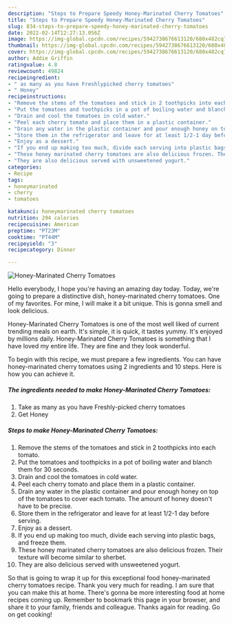 ```yaml
---
description: "Steps to Prepare Speedy Honey-Marinated Cherry Tomatoes"
title: "Steps to Prepare Speedy Honey-Marinated Cherry Tomatoes"
slug: 834-steps-to-prepare-speedy-honey-marinated-cherry-tomatoes
date: 2022-02-14T12:27:13.056Z
image: https://img-global.cpcdn.com/recipes/5942738676613120/680x482cq70/honey-marinated-cherry-tomatoes-recipe-main-photo.jpg
thumbnail: https://img-global.cpcdn.com/recipes/5942738676613120/680x482cq70/honey-marinated-cherry-tomatoes-recipe-main-photo.jpg
cover: https://img-global.cpcdn.com/recipes/5942738676613120/680x482cq70/honey-marinated-cherry-tomatoes-recipe-main-photo.jpg
author: Addie Griffin
ratingvalue: 4.8
reviewcount: 49824
recipeingredient:
- " as many as you have Freshlypicked cherry tomatoes"
- " Honey"
recipeinstructions:
- "Remove the stems of the tomatoes and stick in 2 toothpicks into each tomato."
- "Put the tomatoes and toothpicks in a pot of boiling water and blanch them for 30 seconds."
- "Drain and cool the tomatoes in cold water."
- "Peel each cherry tomato and place them in a plastic container."
- "Drain any water in the plastic container and pour enough honey on top of the tomatoes to cover each tomato. The amount of honey doesn&#39;t have to be precise."
- "Store them in the refrigerator and leave for at least 1/2-1 day before serving."
- "Enjoy as a dessert."
- "If you end up making too much, divide each serving into plastic bags, and freeze them."
- "These honey marinated cherry tomatoes are also delicious frozen. Their texture will become similar to sherbet."
- "They are also delicious served with unsweetened yogurt."
categories:
- Recipe
tags:
- honeymarinated
- cherry
- tomatoes

katakunci: honeymarinated cherry tomatoes 
nutrition: 294 calories
recipecuisine: American
preptime: "PT23M"
cooktime: "PT44M"
recipeyield: "3"
recipecategory: Dinner

---
```



![Honey-Marinated Cherry Tomatoes](https://img-global.cpcdn.com/recipes/5942738676613120/680x482cq70/honey-marinated-cherry-tomatoes-recipe-main-photo.jpg)

Hello everybody, I hope you're having an amazing day today. Today, we're going to prepare a distinctive dish, honey-marinated cherry tomatoes. One of my favorites. For mine, I will make it a bit unique. This is gonna smell and look delicious.

Honey-Marinated Cherry Tomatoes is one of the most well liked of current trending meals on earth. It's simple, it is quick, it tastes yummy. It's enjoyed by millions daily. Honey-Marinated Cherry Tomatoes is something that I have loved my entire life. They are fine and they look wonderful.




To begin with this recipe, we must prepare a few ingredients. You can have honey-marinated cherry tomatoes using 2 ingredients and 10 steps. Here is how you can achieve it.

<!--inarticleads1-->

##### The ingredients needed to make Honey-Marinated Cherry Tomatoes:

1. Take  as many as you have Freshly-picked cherry tomatoes
1. Get  Honey




<!--inarticleads2-->

##### Steps to make Honey-Marinated Cherry Tomatoes:

1. Remove the stems of the tomatoes and stick in 2 toothpicks into each tomato.
1. Put the tomatoes and toothpicks in a pot of boiling water and blanch them for 30 seconds.
1. Drain and cool the tomatoes in cold water.
1. Peel each cherry tomato and place them in a plastic container.
1. Drain any water in the plastic container and pour enough honey on top of the tomatoes to cover each tomato. The amount of honey doesn&#39;t have to be precise.
1. Store them in the refrigerator and leave for at least 1/2-1 day before serving.
1. Enjoy as a dessert.
1. If you end up making too much, divide each serving into plastic bags, and freeze them.
1. These honey marinated cherry tomatoes are also delicious frozen. Their texture will become similar to sherbet.
1. They are also delicious served with unsweetened yogurt.




So that is going to wrap it up for this exceptional food honey-marinated cherry tomatoes recipe. Thank you very much for reading. I am sure that you can make this at home. There's gonna be more interesting food at home recipes coming up. Remember to bookmark this page in your browser, and share it to your family, friends and colleague. Thanks again for reading. Go on get cooking!

